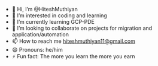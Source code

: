 - 👋 Hi, I’m @HiteshMuthiyan
- 👀 I’m interested in coding and learning
- 🌱 I’m currently learning GCP-PDE
- 💞️ I’m looking to collaborate on projects for migration and application/automation
- 📫 How to reach me hiteshmuthiyan11@gmail.com
- 😄 Pronouns: he/him
- ⚡ Fun fact: The more you learn the more you earn

<!---
HiteshMuthiyan/HiteshMuthiyan is a ✨ special ✨ repository because its `README.md` (this file) appears on your GitHub profile.
You can click the Preview link to take a look at your changes.
--->
